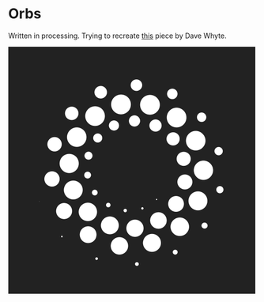 # Orbs
Written in processing. Trying to recreate [this](https://beesandbombs.tumblr.com/post/96776703769/orb-spiral) piece by Dave Whyte.

![Output Image](animation.gif)